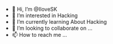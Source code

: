 - 👋 Hi, I’m @IloveSK
- 👀 I’m interested in Hacking
- 🌱 I’m currently learning About Hacking
- 💞️ I’m looking to collaborate on ...
- 📫 How to reach me ...

<!---
IloveSK/IloveSK is a ✨ special ✨ repository because its `README.md` (this file) appears on your GitHub profile.
You can click the Preview link to take a look at your changes.
--->
